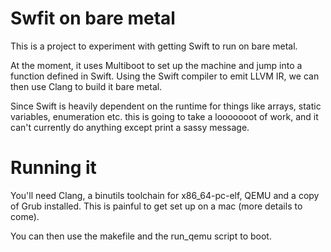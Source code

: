 # Swfit on bare metal

This is a project to experiment with getting Swift to run on bare metal.

At the moment, it uses Multiboot to set up the machine and jump into a function
defined in Swift. Using the Swift compiler to emit LLVM IR, we can then use
Clang to build it bare metal.

Since Swift is heavily dependent on the runtime for things like arrays,
static variables, enumeration etc. this is going to take a looooooot of work,
and it can't currently do anything except print a sassy message.


# Running it

You'll need Clang, a binutils toolchain for x86_64-pc-elf, QEMU and a copy of
Grub installed. This is painful to get set up on a mac (more details to come).

You can then use the makefile and the run_qemu script to boot.
